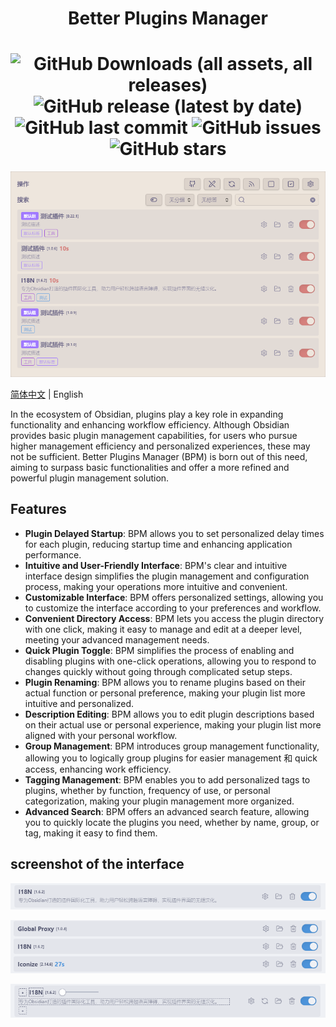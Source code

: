 <div align="center">
	<h1>Better Plugins Manager<h1>
	<img src="https://img.shields.io/github/downloads/0011000000110010/obsidian-manager/total" alt="GitHub Downloads (all assets, all releases)" />
	<img src="https://img.shields.io/github/v/release/0011000000110010/obsidian-manager" alt="GitHub release (latest by date)" />
	<img src="https://img.shields.io/github/last-commit/0011000000110010/obsidian-manager" alt="GitHub last commit" />
	<img src="https://img.shields.io/github/issues/0011000000110010/obsidian-manager" alt="GitHub issues" />
	<img src="https://img.shields.io/github/stars/0011000000110010/obsidian-manager?style=social" alt="GitHub stars" />
</div>

<div align="center">
  <img src="https://github.com/0011000000110010/obsidian-manager/blob/main/img/index.png" alt="Obsidian Iconize">
</div>


[简体中文](https://github.com/0011000000110010/obsidian-manager/blob/main/README_CN.md) | English

In the ecosystem of Obsidian, plugins play a key role in expanding functionality and enhancing workflow efficiency. Although Obsidian provides basic plugin management capabilities, for users who pursue higher management efficiency and personalized experiences, these may not be sufficient. Better Plugins Manager (BPM) is born out of this need, aiming to surpass basic functionalities and offer a more refined and powerful plugin management solution.

## Features

- **Plugin Delayed Startup**: BPM allows you to set personalized delay times for each plugin, reducing startup time and enhancing application performance.
- **Intuitive and User-Friendly Interface**: BPM's clear and intuitive interface design simplifies the plugin management and configuration process, making your operations more intuitive and convenient.
- **Customizable Interface**: BPM offers personalized settings, allowing you to customize the interface according to your preferences and workflow.
- **Convenient Directory Access**: BPM lets you access the plugin directory with one click, making it easy to manage and edit at a deeper level, meeting your advanced management needs.
- **Quick Plugin Toggle**: BPM simplifies the process of enabling and disabling plugins with one-click operations, allowing you to respond to changes quickly without going through complicated setup steps.
- **Plugin Renaming**: BPM allows you to rename plugins based on their actual function or personal preference, making your plugin list more intuitive and personalized.
- **Description Editing**: BPM allows you to edit plugin descriptions based on their actual use or personal experience, making your plugin list more aligned with your personal workflow.
- **Group Management**: BPM introduces group management functionality, allowing you to logically group plugins for easier management 和 quick access, enhancing work efficiency.
- **Tagging Management**: BPM enables you to add personalized tags to plugins, whether by function, frequency of use, or personal categorization, making your plugin management more organized.
- **Advanced Search**: BPM offers an advanced search feature, allowing you to quickly locate the plugins you need, whether by name, group, or tag, making it easy to find them.

## screenshot of the interface

![image](https://github.com/0011000000110010/obsidian-manager/blob/main/img/1.png)

![image](https://github.com/0011000000110010/obsidian-manager/blob/main/img/2.png)

![image](https://github.com/0011000000110010/obsidian-manager/blob/main/img/3.png)
